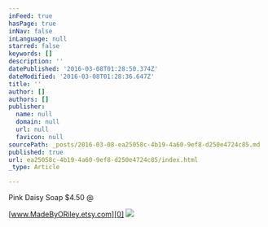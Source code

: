 ```yaml
---
inFeed: true
hasPage: true
inNav: false
inLanguage: null
starred: false
keywords: []
description: ''
datePublished: '2016-03-08T01:28:50.374Z'
dateModified: '2016-03-08T01:28:36.647Z'
title: ''
author: []
authors: []
publisher:
  name: null
  domain: null
  url: null
  favicon: null
sourcePath: _posts/2016-03-08-ea25058c-4b19-4a60-9ef8-d250e4724c85.md
published: true
url: ea25058c-4b19-4a60-9ef8-d250e4724c85/index.html
_type: Article

---
```

Pink Daisy Soap  $4.50 @

[www.MadeByORiley.etsy.com][0]
![](https://the-grid-user-content.s3-us-west-2.amazonaws.com/df9f5275-6d31-495b-b822-c523587b81c6.jpg)

[0]: https://www.etsy.com/listing/270224597/pink-daisies-handmade-flower-soap-daisy?ref=shop_home_active_20